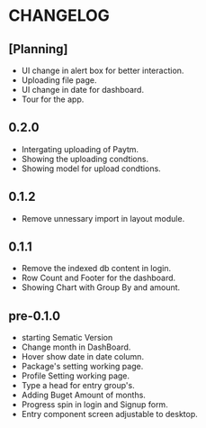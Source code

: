 # CHANGELOG

## [Planning]
- UI change in alert box for better interaction.
- Uploading file page.
- UI change in date for dashboard.
- Tour for the app.

## 0.2.0 
- Intergating uploading of Paytm.
- Showing the uploading condtions.
- Showing model for upload condtions.

## 0.1.2
- Remove unnessary import in layout module.

## 0.1.1
- Remove the indexed db content in login.
- Row Count and Footer for the dashboard.
- Showing Chart with Group By and amount.

## pre-0.1.0
- starting Sematic Version
- Change month in DashBoard.
- Hover show date in date column.
- Package's setting working page.
- Profile Setting working page.
- Type a head for entry group's.
- Adding Buget Amount of months.
- Progress spin in login and Signup form.
- Entry component screen adjustable to desktop.